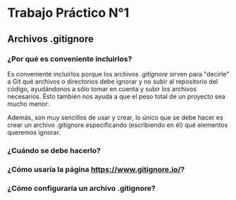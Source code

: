 # Trabajo Práctico N°1

## Archivos .gitignore

### ¿Por qué es conveniente incluirlos?
Es conveniente incluirlos porque los archivos _.gitignore_ sirven para "decirle" a Git qué archivos o directorios debe ignorar y no subir al repositorio del código, ayudándonos a sólo tomar en cuenta y subir los archivos necesarios. Ésto también nos ayuda a que el peso total de un proyecto sea mucho menor.

Además, son muy sencillos de usar y crear, lo único que se debe hacer es crear un archivo .gitignore especificando (escribiendo en él) qué elementos queremos ignorar.

### ¿Cuándo se debe hacerlo?

### ¿Cómo usaría la página https://www.gitignore.io/?

### ¿Cómo configuraría un archivo .gitignore?